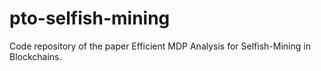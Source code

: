# pto-selfish-mining
Code repository of the paper Efficient MDP Analysis for Selfish-Mining in Blockchains.
